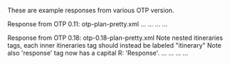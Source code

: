 These are example responses from various OTP version.

Response from OTP 0.11: otp-plan-pretty.xml
<response>
...
        <itineraries>
                <itinerary> ... </itineraries>
                <itinerary> ... </itineraries>
                ...
        </itineraries>

Response from OTP 0.18: otp-0.18-plan-pretty.xml
Note nested itineraries tags, each inner itineraries tag should instead be labeled "itinerary"
Note also 'response' tag now has a capital R: 'Response'.
<Response>
... 
        <itineraries>
                <itineraries> ... </itineraries>
                <itineraries> ... </itineraries>
                ...
        </itineraries>
